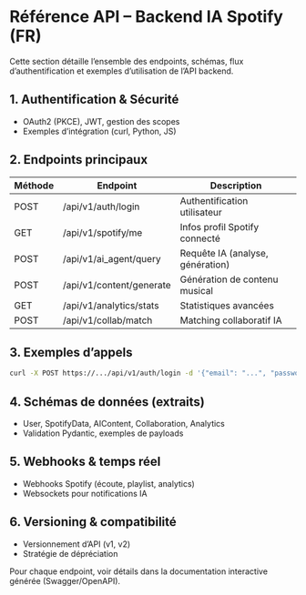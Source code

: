 # Référence API – Backend IA Spotify (FR)

Cette section détaille l’ensemble des endpoints, schémas, flux d’authentification et exemples d’utilisation de l’API backend.

## 1. Authentification & Sécurité
- OAuth2 (PKCE), JWT, gestion des scopes
- Exemples d’intégration (curl, Python, JS)

## 2. Endpoints principaux
| Méthode | Endpoint                | Description                        |
|---------|-------------------------|------------------------------------|
| POST    | /api/v1/auth/login      | Authentification utilisateur       |
| GET     | /api/v1/spotify/me      | Infos profil Spotify connecté      |
| POST    | /api/v1/ai_agent/query  | Requête IA (analyse, génération)   |
| POST    | /api/v1/content/generate| Génération de contenu musical      |
| GET     | /api/v1/analytics/stats | Statistiques avancées              |
| POST    | /api/v1/collab/match    | Matching collaboratif IA           |

## 3. Exemples d’appels
```bash
curl -X POST https://.../api/v1/auth/login -d '{"email": "...", "password": "..."}'
```

## 4. Schémas de données (extraits)
- User, SpotifyData, AIContent, Collaboration, Analytics
- Validation Pydantic, exemples de payloads

## 5. Webhooks & temps réel
- Webhooks Spotify (écoute, playlist, analytics)
- Websockets pour notifications IA

## 6. Versioning & compatibilité
- Versionnement d’API (v1, v2)
- Stratégie de dépréciation

Pour chaque endpoint, voir détails dans la documentation interactive générée (Swagger/OpenAPI).
